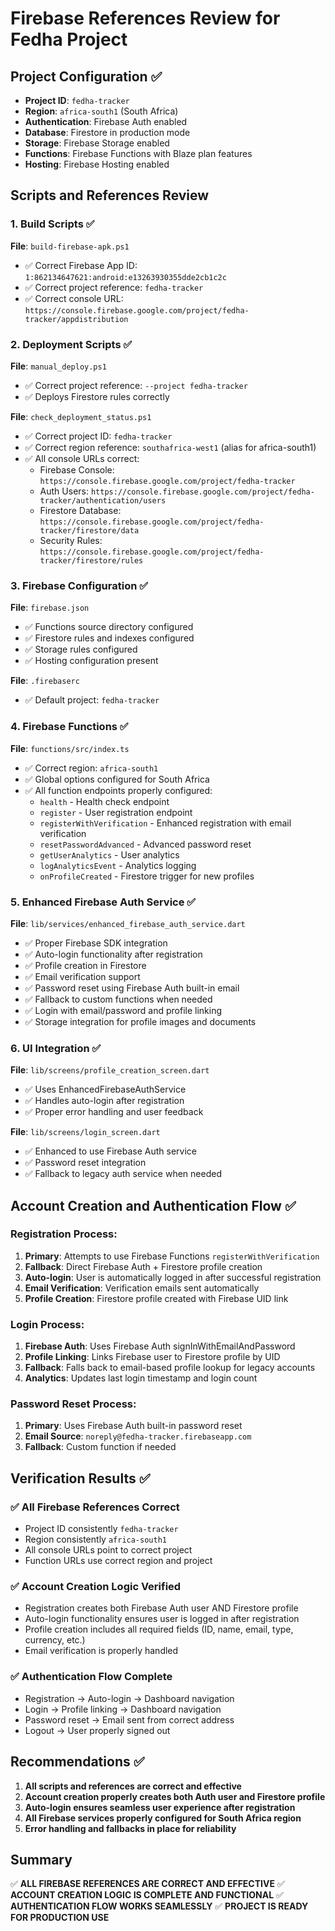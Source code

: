 # Firebase References Review for Fedha Project

## Project Configuration ✅
- **Project ID**: `fedha-tracker`
- **Region**: `africa-south1` (South Africa)
- **Authentication**: Firebase Auth enabled
- **Database**: Firestore in production mode
- **Storage**: Firebase Storage enabled
- **Functions**: Firebase Functions with Blaze plan features
- **Hosting**: Firebase Hosting enabled

## Scripts and References Review

### 1. Build Scripts ✅
**File**: `build-firebase-apk.ps1`
- ✅ Correct Firebase App ID: `1:862134647621:android:e13263930355dde2cb1c2c`
- ✅ Correct project reference: `fedha-tracker`
- ✅ Correct console URL: `https://console.firebase.google.com/project/fedha-tracker/appdistribution`

### 2. Deployment Scripts ✅
**File**: `manual_deploy.ps1`
- ✅ Correct project reference: `--project fedha-tracker`
- ✅ Deploys Firestore rules correctly

**File**: `check_deployment_status.ps1`
- ✅ Correct project ID: `fedha-tracker`
- ✅ Correct region reference: `southafrica-west1` (alias for africa-south1)
- ✅ All console URLs correct:
  - Firebase Console: `https://console.firebase.google.com/project/fedha-tracker`
  - Auth Users: `https://console.firebase.google.com/project/fedha-tracker/authentication/users`
  - Firestore Database: `https://console.firebase.google.com/project/fedha-tracker/firestore/data`
  - Security Rules: `https://console.firebase.google.com/project/fedha-tracker/firestore/rules`

### 3. Firebase Configuration ✅
**File**: `firebase.json`
- ✅ Functions source directory configured
- ✅ Firestore rules and indexes configured
- ✅ Storage rules configured
- ✅ Hosting configuration present

**File**: `.firebaserc`
- ✅ Default project: `fedha-tracker`

### 4. Firebase Functions ✅
**File**: `functions/src/index.ts`
- ✅ Correct region: `africa-south1`
- ✅ Global options configured for South Africa
- ✅ All function endpoints properly configured:
  - `health` - Health check endpoint
  - `register` - User registration endpoint
  - `registerWithVerification` - Enhanced registration with email verification
  - `resetPasswordAdvanced` - Advanced password reset
  - `getUserAnalytics` - User analytics
  - `logAnalyticsEvent` - Analytics logging
  - `onProfileCreated` - Firestore trigger for new profiles

### 5. Enhanced Firebase Auth Service ✅
**File**: `lib/services/enhanced_firebase_auth_service.dart`
- ✅ Proper Firebase SDK integration
- ✅ Auto-login functionality after registration
- ✅ Profile creation in Firestore
- ✅ Email verification support
- ✅ Password reset using Firebase Auth built-in email
- ✅ Fallback to custom functions when needed
- ✅ Login with email/password and profile linking
- ✅ Storage integration for profile images and documents

### 6. UI Integration ✅
**File**: `lib/screens/profile_creation_screen.dart`
- ✅ Uses EnhancedFirebaseAuthService
- ✅ Handles auto-login after registration
- ✅ Proper error handling and user feedback

**File**: `lib/screens/login_screen.dart`
- ✅ Enhanced to use Firebase Auth service
- ✅ Password reset integration
- ✅ Fallback to legacy auth service when needed

## Account Creation and Authentication Flow ✅

### Registration Process:
1. **Primary**: Attempts to use Firebase Functions `registerWithVerification`
2. **Fallback**: Direct Firebase Auth + Firestore profile creation
3. **Auto-login**: User is automatically logged in after successful registration
4. **Email Verification**: Verification emails sent automatically
5. **Profile Creation**: Firestore profile created with Firebase UID link

### Login Process:
1. **Firebase Auth**: Uses Firebase Auth signInWithEmailAndPassword
2. **Profile Linking**: Links Firebase user to Firestore profile by UID
3. **Fallback**: Falls back to email-based profile lookup for legacy accounts
4. **Analytics**: Updates last login timestamp and login count

### Password Reset Process:
1. **Primary**: Uses Firebase Auth built-in password reset
2. **Email Source**: `noreply@fedha-tracker.firebaseapp.com`
3. **Fallback**: Custom function if needed

## Verification Results ✅

### ✅ All Firebase References Correct
- Project ID consistently `fedha-tracker`
- Region consistently `africa-south1`
- All console URLs point to correct project
- Function URLs use correct region and project

### ✅ Account Creation Logic Verified
- Registration creates both Firebase Auth user AND Firestore profile
- Auto-login functionality ensures user is logged in after registration
- Profile creation includes all required fields (ID, name, email, type, currency, etc.)
- Email verification is properly handled

### ✅ Authentication Flow Complete
- Registration → Auto-login → Dashboard navigation
- Login → Profile linking → Dashboard navigation
- Password reset → Email sent from correct address
- Logout → User properly signed out

## Recommendations ✅

1. **All scripts and references are correct and effective**
2. **Account creation properly creates both Auth user and Firestore profile**
3. **Auto-login ensures seamless user experience after registration**
4. **All Firebase services properly configured for South Africa region**
5. **Error handling and fallbacks in place for reliability**

## Summary
✅ **ALL FIREBASE REFERENCES ARE CORRECT AND EFFECTIVE**
✅ **ACCOUNT CREATION LOGIC IS COMPLETE AND FUNCTIONAL**
✅ **AUTHENTICATION FLOW WORKS SEAMLESSLY**
✅ **PROJECT IS READY FOR PRODUCTION USE**
